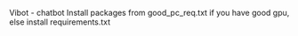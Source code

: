 Vibot - chatbot
Install packages from good_pc_req.txt if you have good gpu, else install requirements.txt